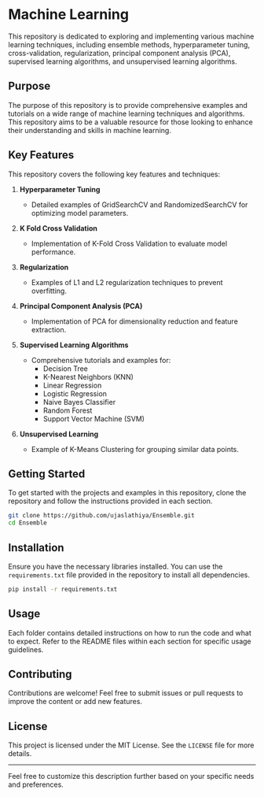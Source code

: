 

# Machine Learning 

This repository is dedicated to exploring and implementing various machine learning techniques, including ensemble methods, hyperparameter tuning, cross-validation, regularization, principal component analysis (PCA), supervised learning algorithms, and unsupervised learning algorithms.

## Purpose

The purpose of this repository is to provide comprehensive examples and tutorials on a wide range of machine learning techniques and algorithms. This repository aims to be a valuable resource for those looking to enhance their understanding and skills in machine learning.

## Key Features

This repository covers the following key features and techniques:

1. **Hyperparameter Tuning**
   - Detailed examples of GridSearchCV and RandomizedSearchCV for optimizing model parameters.

2. **K Fold Cross Validation**
   - Implementation of K-Fold Cross Validation to evaluate model performance.

3. **Regularization**
   - Examples of L1 and L2 regularization techniques to prevent overfitting.

4. **Principal Component Analysis (PCA)**
   - Implementation of PCA for dimensionality reduction and feature extraction.

5. **Supervised Learning Algorithms**
   - Comprehensive tutorials and examples for:
     - Decision Tree
     - K-Nearest Neighbors (KNN)
     - Linear Regression
     - Logistic Regression
     - Naive Bayes Classifier
     - Random Forest
     - Support Vector Machine (SVM)

6. **Unsupervised Learning**
   - Example of K-Means Clustering for grouping similar data points.

## Getting Started

To get started with the projects and examples in this repository, clone the repository and follow the instructions provided in each section.

```sh
git clone https://github.com/ujaslathiya/Ensemble.git
cd Ensemble
```

## Installation

Ensure you have the necessary libraries installed. You can use the `requirements.txt` file provided in the repository to install all dependencies.

```sh
pip install -r requirements.txt
```

## Usage

Each folder contains detailed instructions on how to run the code and what to expect. Refer to the README files within each section for specific usage guidelines.

## Contributing

Contributions are welcome! Feel free to submit issues or pull requests to improve the content or add new features.

## License

This project is licensed under the MIT License. See the `LICENSE` file for more details.

---

Feel free to customize this description further based on your specific needs and preferences.
